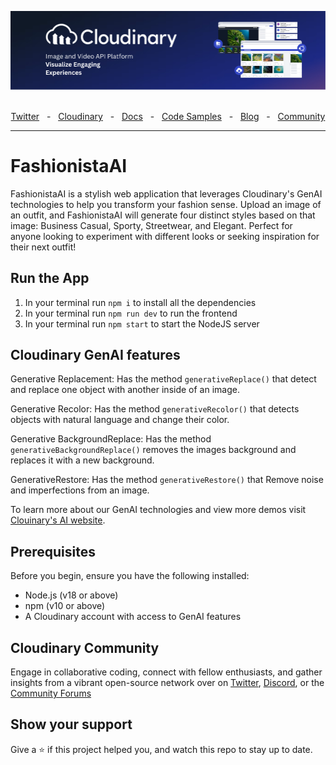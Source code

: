 ![Cloudinary Developers](https://github.com/cloudinary-devs/.github/blob/main/assets/cloudinary-banner.png?raw=true)

<div align="center">
  <br />
  <a href="https://twitter.com/cloudinary" target="_blank">Twitter</a>
    <span>&nbsp;&nbsp;-&nbsp;&nbsp;</span>
  <a href="https://cloudinary.com/" target="_blank">Cloudinary</a>
    <span>&nbsp;&nbsp;-&nbsp;&nbsp;</span>
  <a href="https://cloudinary.com/documentation" target="_blank">Docs</a>
    <span>&nbsp;&nbsp;-&nbsp;&nbsp;</span>
  <a href="https://github.com/cloudinary-devs" target="_blank">Code Samples</a>
    <span>&nbsp;&nbsp;-&nbsp;&nbsp;</span>
  <a href="https://cloudinary.com/blog/" target="_blank">Blog</a>
    <span>&nbsp;&nbsp;-&nbsp;&nbsp;</span>
  <a href="https://community.cloudinary.com/" target="_blank">Community</a>
  <br />
  <hr />
</div>

# FashionistaAI

FashionistaAI is a stylish web application that leverages Cloudinary's GenAI technologies to help you transform your fashion sense. Upload an image of an outfit, and FashionistaAI will generate four distinct styles based on that image: Business Casual, Sporty, Streetwear, and Elegant. Perfect for anyone looking to experiment with different looks or seeking inspiration for their next outfit!

## Run the App

1. In your terminal run `npm i` to install all the dependencies
2. In your terminal run `npm run dev` to run the frontend
3. In your terminal run `npm start` to start the NodeJS server

## Cloudinary GenAI features

Generative Replacement: Has the method `generativeReplace()` that detect and replace one object with another inside of an image.

Generative Recolor: Has the method `generativeRecolor()` that detects objects with natural language and change their color.

Generative BackgroundReplace: Has the method `generativeBackgroundReplace()` removes the images background and replaces it with a new background.

GenerativeRestore: Has the method `generativeRestore()` that Remove noise and imperfections from an image.

To learn more about our GenAI technologies and view more demos visit [Clouinary's AI website](https://ai.cloudinary.com/).

## Prerequisites

Before you begin, ensure you have the following installed:

- Node.js (v18 or above)
- npm (v10 or above)
- A Cloudinary account with access to GenAI features

## Cloudinary Community

Engage in collaborative coding, connect with fellow enthusiasts, and gather insights from a vibrant open-source network over on [Twitter](https://twitter.com/cloudinary), [Discord](https://discord.gg/cloudinary), or the [Community Forums](https://community.cloudinary.com/)

## Show your support

Give a ⭐️ if this project helped you, and watch this repo to stay up to date.

